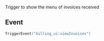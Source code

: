 Trigger to show the menu of invoices received

## Event
``` lua
TriggerEvent("billing_ui:viewInvoices")
```